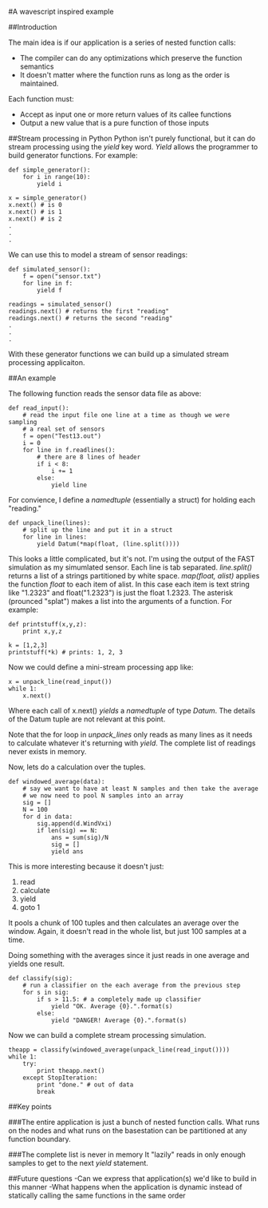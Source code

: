 #A wavescript inspired example

##Introduction 

The main idea is if our application is a series of nested function calls:
- The compiler can do any optimizations which preserve the function semantics
- It doesn't matter where the function runs as long as the order is maintained.

Each function must:
- Accept as input one or more return values of its callee functions
- Output a new value that is a pure function of those inputs

##Stream processing in Python
Python isn't purely functional, but it can do stream processing using the 
*yield* key word.  *Yield* allows the programmer to build generator functions.
For example:

    def simple_generator():
        for i in range(10):
            yield i

    x = simple_generator()
    x.next() # is 0
    x.next() # is 1
    x.next() # is 2
    .
    .
    .
        
We can use this to model a stream of sensor readings:

    def simulated_sensor():
        f = open("sensor.txt")
        for line in f:
            yield f

    readings = simulated_sensor()
    readings.next() # returns the first "reading"
    readings.next() # returns the second "reading"
    .
    .
    .

With these generator functions we can build up a simulated stream processing
applicaiton.

##An example

The following function reads the sensor data file as above:

    def read_input():
        # read the input file one line at a time as though we were sampling
        # a real set of sensors
        f = open("Test13.out")
        i = 0
        for line in f.readlines():
            # there are 8 lines of header
            if i < 8:
                i += 1
            else:
                yield line

For convience, I define a *namedtuple* (essentially a struct) for holding each
"reading."

    def unpack_line(lines):
        # split up the line and put it in a struct
        for line in lines:
            yield Datum(*map(float, (line.split())))

This looks a little complicated, but it's not.  I'm using the output of the FAST
simulation as my simumlated sensor.  Each line is tab separated.  *line.split()*
returns a list of a strings partitioned by white space. *map(float, alist)* applies
the function *float* to each item of alist.  In this case each item
is text string like "1.2323" and float("1.2323") is just the float 1.2323.  The
asterisk (prounced "splat") makes a list into the arguments of a function.  For
example:

    def printstuff(x,y,z):
        print x,y,z

    k = [1,2,3]
    printstuff(*k) # prints: 1, 2, 3

Now we could define a mini-stream processing app like:

    x = unpack_line(read_input())
    while 1:
        x.next()

Where each call of x.next() *yields* a *namedtuple* of type *Datum*.  The details
of the Datum tuple are not relevant at this point.

Note that the for loop in *unpack_lines* only reads as many lines as it needs
to calculate whatever it's returning with *yield*.  The complete list of readings
never exists in memory.

Now, lets do a calculation over the tuples.

    def windowed_average(data):
        # say we want to have at least N samples and then take the average
        # we now need to pool N samples into an array
        sig = []
        N = 100
        for d in data:
            sig.append(d.WindVxi)
            if len(sig) == N:
                ans = sum(sig)/N
                sig = []
                yield ans 

This is more interesting because it doesn't just:
1. read 
2. calculate 
3. yield 
4. goto 1

It pools a chunk of 100 tuples and then calculates an average over the window. 
Again, it doesn't read in the whole list, but just 100 samples at a time.

Doing something with the averages since it just reads in one average and yields
one result.

    def classify(sig):
        # run a classifier on the each average from the previous step
        for s in sig:
            if s > 11.5: # a completely made up classifier
                yield "OK. Average {0}.".format(s)
            else:
                yield "DANGER! Average {0}.".format(s)

Now we can build a complete stream processing simulation.

    theapp = classify(windowed_average(unpack_line(read_input())))
    while 1:
        try:
            print theapp.next()
        except StopIteration:
            print "done." # out of data
            break

##Key points

###The entire application is just a bunch of nested function calls.
What runs on the nodes and what runs on the basestation can be partitioned
at any function boundary.

###The complete list is never in memory
It "lazily" reads in only enough samples to get to the next *yield* statement.

##Future questions
-Can we express that application(s) we'd like to build in this manner
-What happens when the application is dynamic instead of statically calling
the same functions in the same order
